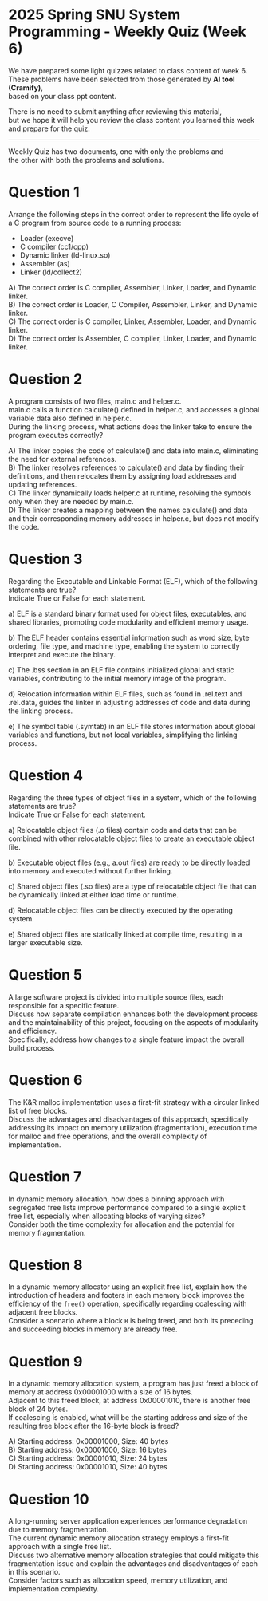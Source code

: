 # 2025 Spring SNU System Programming - Weekly Quiz (Week 6)

We have prepared some light quizzes related to class content of week 6.  
These problems have been selected from those generated by **AI tool (Cramify)**,  
based on your class ppt content.

There is no need to submit anything after reviewing this material,  
but we hope it will help you review the class content you learned this week and prepare for the quiz.

---

Weekly Quiz has two documents, one with only the problems and  
the other with both the problems and solutions.  

# Question 1

Arrange the following steps in the correct order to represent the life cycle of a C program from source code to a running process:

- Loader (execve)
- C compiler (cc1/cpp)
- Dynamic linker (ld-linux.so)
- Assembler (as)
- Linker (ld/collect2)

A) The correct order is C compiler, Assembler, Linker, Loader, and Dynamic linker.  
B) The correct order is Loader, C Compiler, Assembler, Linker, and Dynamic linker.  
C) The correct order is C compiler, Linker, Assembler, Loader, and Dynamic linker.  
D) The correct order is Assembler, C compiler, Linker, Loader, and Dynamic linker.

# Question 2

A program consists of two files, main.c and helper.c.  
main.c calls a function calculate() defined in helper.c, and accesses a global variable data also defined in helper.c.  
During the linking process, what actions does the linker take to ensure the program executes correctly?

A) The linker copies the code of calculate() and data into main.c, eliminating the need for external references.  
B) The linker resolves references to calculate() and data by finding their definitions, and then relocates them by assigning load addresses and updating references.  
C) The linker dynamically loads helper.c at runtime, resolving the symbols only when they are needed by main.c.  
D) The linker creates a mapping between the names calculate() and data and their corresponding memory addresses in helper.c, but does not modify the code.

# Question 3

Regarding the Executable and Linkable Format (ELF), which of the following statements are true?  
Indicate True or False for each statement.

a) ELF is a standard binary format used for object files, executables, and shared libraries, promoting code modularity and efficient memory usage.  

b) The ELF header contains essential information such as word size, byte ordering, file type, and machine type, enabling the system to correctly interpret and execute the binary.  

c) The .bss section in an ELF file contains initialized global and static variables, contributing to the initial memory image of the program.  

d) Relocation information within ELF files, such as found in .rel.text and .rel.data, guides the linker in adjusting addresses of code and data during the linking process.  

e) The symbol table (.symtab) in an ELF file stores information about global variables and functions, but not local variables, simplifying the linking process.  

# Question 4

Regarding the three types of object files in a system, which of the following statements are true?  
Indicate True or False for each statement.

a) Relocatable object files (.o files) contain code and data that can be combined with other relocatable object files to create an executable object file.  

b) Executable object files (e.g., a.out files) are ready to be directly loaded into memory and executed without further linking.  

c) Shared object files (.so files) are a type of relocatable object file that can be dynamically linked at either load time or runtime.  

d) Relocatable object files can be directly executed by the operating system.  

e) Shared object files are statically linked at compile time, resulting in a larger executable size.  

# Question 5

A large software project is divided into multiple source files, each responsible for a specific feature.  
Discuss how separate compilation enhances both the development process and the maintainability of this project, focusing on the aspects of modularity and efficiency.  
Specifically, address how changes to a single feature impact the overall build process.

# Question 6

The K&R malloc implementation uses a first-fit strategy with a circular linked list of free blocks.  
Discuss the advantages and disadvantages of this approach, specifically addressing its impact on memory utilization (fragmentation), execution time for malloc and free operations, and the overall complexity of implementation.

# Question 7

In dynamic memory allocation, how does a binning approach with segregated free lists improve performance compared to a single explicit free list, especially when allocating blocks of varying sizes?  
Consider both the time complexity for allocation and the potential for memory fragmentation.

# Question 8

In a dynamic memory allocator using an explicit free list, explain how the introduction of headers and footers in each memory block improves the efficiency of the `free()` operation, specifically regarding coalescing with adjacent free blocks.  
Consider a scenario where a block `B` is being freed, and both its preceding and succeeding blocks in memory are already free.  

# Question 9

In a dynamic memory allocation system, a program has just freed a block of memory at address 0x00001000 with a size of 16 bytes.  
Adjacent to this freed block, at address 0x00001010, there is another free block of 24 bytes.  
If coalescing is enabled, what will be the starting address and size of the resulting free block after the 16-byte block is freed?

A) Starting address: 0x00001000, Size: 40 bytes  
B) Starting address: 0x00001000, Size: 16 bytes  
C) Starting address: 0x00001010, Size: 24 bytes  
D) Starting address: 0x00001010, Size: 40 bytes

# Question 10

A long-running server application experiences performance degradation due to memory fragmentation.  
The current dynamic memory allocation strategy employs a first-fit approach with a single free list.  
Discuss two alternative memory allocation strategies that could mitigate this fragmentation issue and explain the advantages and disadvantages of each in this scenario.  
Consider factors such as allocation speed, memory utilization, and implementation complexity.
